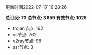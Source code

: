 更新时间2022-07-17 16:28:26

**总订阅: 73**
**总节点: 3659**
**有效节点: 1025**
- trojan节点: 162
- ss节点: 762
- v2ray节点: 98
- ssr节点: 3
